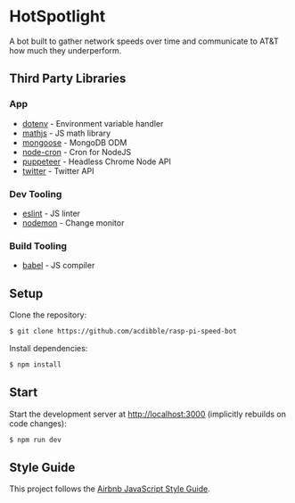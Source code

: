 # HotSpotlight

A bot built to gather network speeds over time and communicate to AT&T how much they underperform.

## Third Party Libraries

### App

* [dotenv](https://github.com/motdotla/dotenv) - Environment variable handler
* [mathjs](http://mathjs.org/) - JS math library
* [mongoose](https://github.com/Automattic/mongoose) - MongoDB ODM
* [node-cron](https://github.com/kelektiv/node-cron) - Cron for NodeJS
* [puppeteer](https://github.com/GoogleChrome/puppeteer) - Headless Chrome Node API
* [twitter](https://www.npmjs.com/package/twitter) - Twitter API

### Dev Tooling

* [eslint](https://eslint.org/) - JS linter
* [nodemon](https://github.com/remy/nodemon) - Change monitor

### Build Tooling

* [babel](https://babeljs.io/) - JS compiler

## Setup

Clone the repository:

```sh
$ git clone https://github.com/acdibble/rasp-pi-speed-bot
```

Install dependencies:

```sh
$ npm install
```

## Start

Start the development server at [http://localhost:3000](http://localhost:3000) (implicitly rebuilds on code changes):

```sh
$ npm run dev
```

## Style Guide

This project follows the [Airbnb JavaScript Style Guide](https://github.com/airbnb/javascript#airbnb-javascript-style-guide-).
